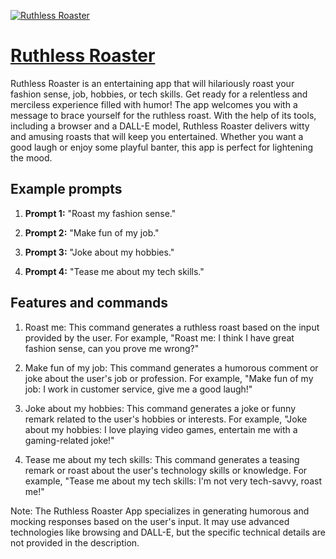 [![Ruthless Roaster](https://files.oaiusercontent.com/file-gjELIS045jVVesaEarDgYRo3?se=2123-10-18T22%3A37%3A22Z&sp=r&sv=2021-08-06&sr=b&rscc=max-age%3D31536000%2C%20immutable&rscd=attachment%3B%20filename%3Dfd484bea-ba27-42e3-8117-a55d2b56ff2f.png&sig=LVbyOiW4c7CXKHc0i0mbnilNMKxNOAQ1BPMPe6jVJwQ%3D)](https://chat.openai.com/g/g-8hpxn72fN-ruthless-roaster)

# [Ruthless Roaster](https://chat.openai.com/g/g-8hpxn72fN-ruthless-roaster)

Ruthless Roaster is an entertaining app that will hilariously roast your fashion sense, job, hobbies, or tech skills. Get ready for a relentless and merciless experience filled with humor! The app welcomes you with a message to brace yourself for the ruthless roast. With the help of its tools, including a browser and a DALL-E model, Ruthless Roaster delivers witty and amusing roasts that will keep you entertained. Whether you want a good laugh or enjoy some playful banter, this app is perfect for lightening the mood.

## Example prompts

1. **Prompt 1:** "Roast my fashion sense."

2. **Prompt 2:** "Make fun of my job."

3. **Prompt 3:** "Joke about my hobbies."

4. **Prompt 4:** "Tease me about my tech skills."


## Features and commands

1. Roast me: This command generates a ruthless roast based on the input provided by the user. For example, "Roast me: I think I have great fashion sense, can you prove me wrong?"

2. Make fun of my job: This command generates a humorous comment or joke about the user's job or profession. For example, "Make fun of my job: I work in customer service, give me a good laugh!"

3. Joke about my hobbies: This command generates a joke or funny remark related to the user's hobbies or interests. For example, "Joke about my hobbies: I love playing video games, entertain me with a gaming-related joke!"

4. Tease me about my tech skills: This command generates a teasing remark or roast about the user's technology skills or knowledge. For example, "Tease me about my tech skills: I'm not very tech-savvy, roast me!"

Note: The Ruthless Roaster App specializes in generating humorous and mocking responses based on the user's input. It may use advanced technologies like browsing and DALL-E, but the specific technical details are not provided in the description.